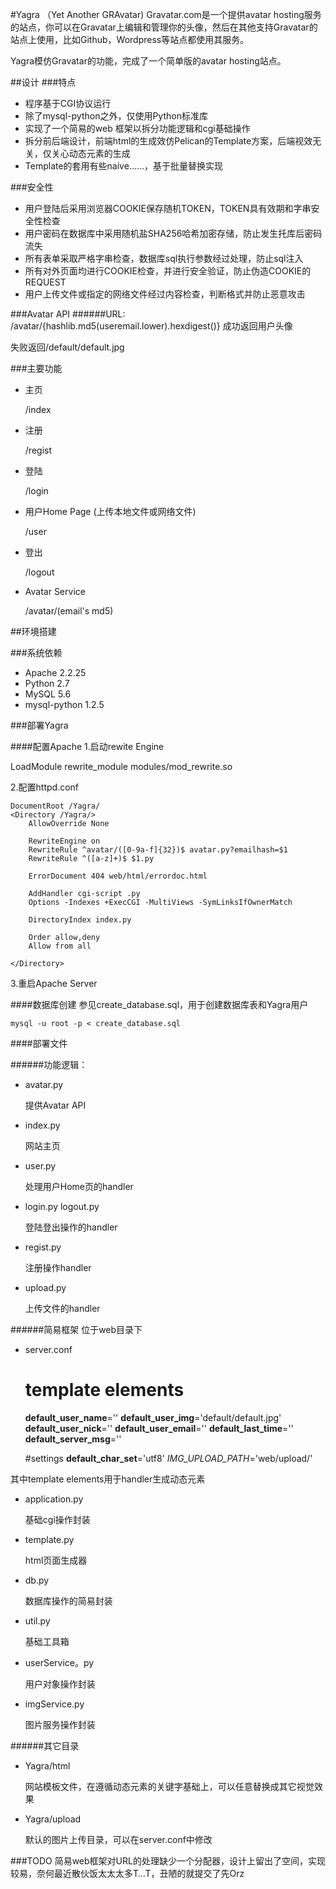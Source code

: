 #Yagra （Yet Another GRAvatar)
Gravatar.com是一个提供avatar hosting服务的站点，你可以在Gravatar上编辑和管理你的头像，然后在其他支持Gravatar的站点上使用，比如Github，Wordpress等站点都使用其服务。

Yagra模仿Gravatar的功能，完成了一个简单版的avatar hosting站点。

##设计
###特点
* 程序基于CGI协议运行
* 除了mysql-python之外，仅使用Python标准库
* 实现了一个简易的web	框架以拆分功能逻辑和cgi基础操作
* 拆分前后端设计，前端html的生成效仿Pelican的Template方案，后端视效无关，仅关心动态元素的生成
* Template的套用有些naive……，基于批量替换实现

###安全性
* 用户登陆后采用浏览器COOKIE保存随机TOKEN，TOKEN具有效期和字串安全性检查
* 用户密码在数据库中采用随机盐SHA256哈希加密存储，防止发生托库后密码流失
* 所有表单采取严格字串检查，数据库sql执行参数经过处理，防止sql注入
* 所有对外页面均进行COOKIE检查，并进行安全验证，防止伪造COOKIE的REQUEST
* 用户上传文件或指定的网络文件经过内容检查，判断格式并防止恶意攻击

###Avatar API
######URL: 
	/avatar/{hashlib.md5(useremail.lower).hexdigest()}
成功返回用户头像

失败返回/default/default.jpg

###主要功能
* 主页

	/index
* 注册

	/regist
* 登陆

	/login
* 用户Home Page (上传本地文件或网络文件)

	/user
* 登出

	/logout
* Avatar Service

	/avatar/(email's md5)

##环境搭建

###系统依赖
* Apache 2.2.25
* Python 2.7
* MySQL 5.6
* mysql-python 1.2.5

###部署Yagra

####配置Apache
1.启动rewite Engine
	
LoadModule rewrite_module modules/mod_rewrite.so

2.配置httpd.conf 

	DocumentRoot /Yagra/
	<Directory /Yagra/>
	    AllowOverride None
	
	    RewriteEngine on
	    RewriteRule ^avatar/([0-9a-f]{32})$ avatar.py?emailhash=$1
	    RewriteRule ^([a-z]+)$ $1.py

	    ErrorDocument 404 web/html/errordoc.html
	
	    AddHandler cgi-script .py
	    Options -Indexes +ExecCGI -MultiViews -SymLinksIfOwnerMatch
	
	    DirectoryIndex index.py
	
	    Order allow,deny
	    Allow from all
	
	</Directory>
3.重启Apache Server

####数据库创建
参见create_database.sql，用于创建数据库表和Yagra用户

	mysql -u root -p < create_database.sql

####部署文件

######功能逻辑：

* avatar.py

	提供Avatar API
* index.py

	网站主页
* user.py

	处理用户Home页的handler
* login.py logout.py

	登陆登出操作的handler
* regist.py

	注册操作handler
* upload.py
	
	上传文件的handler

######简易框架
位于web目录下
* server.conf
	
	 # template elements
	__default_user_name__=''
	__default_user_img__='default/default.jpg'
	__default_user_nick__=''
	__default_user_email__=''
	__default_last_time__=''
	__default_server_msg__=''
	
	 #settings
	__default_char_set__='utf8'
	_IMG_UPLOAD_PATH_='web/upload/'

其中template elements用于handler生成动态元素

* application.py

	基础cgi操作封装
* template.py

	html页面生成器
* db.py

	数据库操作的简易封装
* util.py

	基础工具箱
* userService。py
	
	用户对象操作封装
* imgService.py

	图片服务操作封装

######其它目录
* Yagra/html

	网站模板文件，在遵循动态元素的关键字基础上，可以任意替换成其它视觉效果

* Yagra/upload

	默认的图片上传目录，可以在server.conf中修改


###TODO
简易web框架对URL的处理缺少一个分配器，设计上留出了空间，实现较易，奈何最近散伙饭太太太多T…T，丑陋的就提交了先Orz